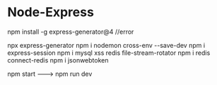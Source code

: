 # Node-Express
npm install -g express-generator@4  //error


npx express-generator
npm i nodemon cross-env --save-dev
npm i express-session
npm i mysql xss redis file-stream-rotator
npm i redis connect-redis
npm i jsonwebtoken



npm start ---> npm run dev